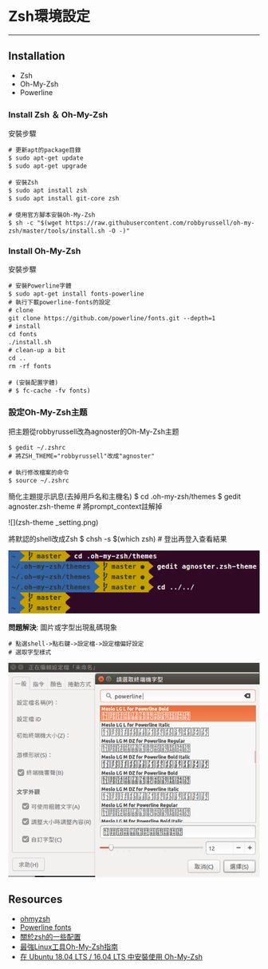 # Zsh環境設定
---
## Installation
- Zsh
- Oh-My-Zsh
- Powerline

### Install Zsh ＆ Oh-My-Zsh
安裝步驟

	# 更新apt的package目錄
	$ sudo apt-get update
	$ sudo apt-get upgrade

	# 安裝Zsh
    $ sudo apt install zsh
    $ sudo apt install git-core zsh
    
    # 使用官方腳本安裝Oh-My-Zsh
    $ sh -c "$(wget https://raw.githubusercontent.com/robbyrussell/oh-my-zsh/master/tools/install.sh -O -)"

### Install Oh-My-Zsh
安裝步驟

	# 安裝Powerline字體
    $ sudo apt-get install fonts-powerline
	# 執行下載powerline-fonts的設定
	# clone
	git clone https://github.com/powerline/fonts.git --depth=1
	# install
	cd fonts
	./install.sh
	# clean-up a bit
	cd ..
	rm -rf fonts
	
    # (安裝配置字體)
    # $ fc-cache -fv fonts)

### 設定Oh-My-Zsh主题
把主題從robbyrussell改為agnoster的Oh-My-Zsh主题
	
    $ gedit ~/.zshrc
    # 將ZSH_THEME="robbyrussell"改成"agnoster"

	# 執行修改檔案的命令
	$ source ~/.zshrc

簡化主題提示訊息(去掉用戶名和主機名)
	$ cd .oh-my-zsh/themes
	$ gedit agnoster.zsh-theme
	# 將prompt_context註解掉

![](zsh-theme _setting.png)

將默認的shell改成Zsh 
	$ chsh -s $(which zsh)
    # 登出再登入查看結果

![](zsh.png)

**問題解決**: 圖片或字型出現亂碼現象

	# 點選shell->點右鍵->設定檔->設定檔偏好設定
	# 選取字型樣式

![](preference_setting.png)

## Resources
- [ohmyzsh](https://github.com/ohmyzsh/ohmyzsh)
- [Powerline fonts](https://github.com/powerline/fonts)
- [關於zsh的一些配置](https://blog.csdn.net/m765885195t/article/details/75353928)
- [最強Linux工具Oh-My-Zsh指南](https://www.twblogs.net/a/5b8e2ff52b717718834364c2/zh-cn)
- [在 Ubuntu 18.04 LTS / 16.04 LTS 中安裝使用 Oh-My-Zsh](https://medium.com/@wifferlin0505/%E5%9C%A8-ubuntu-16-04-lts-%E4%B8%AD%E5%AE%89%E8%A3%9D%E4%BD%BF%E7%94%A8-oh-my-zsh-cf92203ca8a2)




